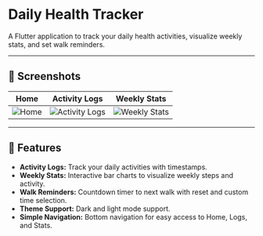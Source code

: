 # Daily Health Tracker

A Flutter application to track your daily health activities, visualize weekly stats, and set walk reminders.

---

## 📸 Screenshots

| Home | Activity Logs | Weekly Stats |
|------|---------------|--------------|
| ![Home](screenshots/home.png) | ![Activity Logs](screenshots/activity_logs.png) | ![Weekly Stats](screenshots/weekly_stats.png) |

---

## 🌟 Features

- **Activity Logs:** Track your daily activities with timestamps.  
- **Weekly Stats:** Interactive bar charts to visualize weekly steps and activity.  
- **Walk Reminders:** Countdown timer to next walk with reset and custom time selection.  
- **Theme Support:** Dark and light mode support.  
- **Simple Navigation:** Bottom navigation for easy access to Home, Logs, and Stats.



